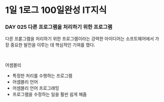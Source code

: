 # 1일 1로그 100일완성 IT지식
### DAY 025 다른 프로그램을 처리하기 위한 프로그램
다른 프롣그램을 처리하기 위한 프로그램이라는 강력한 아이디어는 소프트웨어에서 가장 중요한 발전을 이루는 데 핵심적인 기여를 했다.

<br>

어셈블리
* 특정한 처리를 수행하는 프로그램
* 어셈블리 언어
* 어셈블리 언어 프로그래밍
* 프로그램을 수정하는 일을 훨씬 쉽게 해줌
